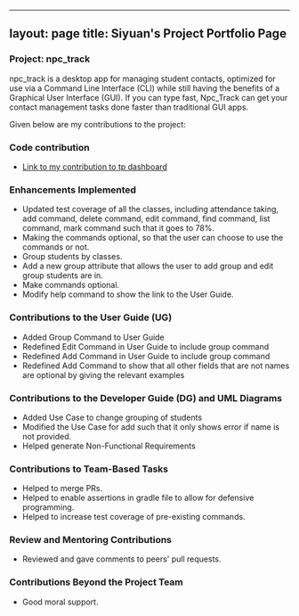 
---
layout: page
title: Siyuan's Project Portfolio Page
---

### Project: npc_track

npc_track is a desktop app for managing student contacts, optimized for use via a Command Line Interface (CLI)
while still having the benefits of a Graphical User Interface (GUI). If you can type fast, Npc_Track can get your
contact management tasks done faster than traditional GUI apps.

Given below are my contributions to the project:

### Code contribution
- [Link to my contribution to tp dashboard](https://nus-cs2103-ay2324s1.github.io/tp-dashboard/?search=lsyurea&sort=groupTitle&sortWithin=title&timeframe=commit&mergegroup=&groupSelect=groupByRepos&breakdown=true&checkedFileTypes=docs~functional-code~test-code&since=2023-09-22)

### Enhancements Implemented
- Updated test coverage of all the classes, including attendance taking, add command, delete command, edit command,
find command, list command, mark command such that it goes to 78%.
- Making the commands optional, so that the user can choose
        to use the commands or not.
- Group students by classes.
- Add a new group attribute that allows the user to add group and edit group 
students are in.
- Make commands optional.
- Modify help command to show the link to the User Guide.

### Contributions to the User Guide (UG)

- Added Group Command to User Guide
- Redefined Edit Command in User Guide to include group command
- Redefined Add Command in User Guide to include group command
- Redefined Add Command to show that all other fields that are not names
are optional by giving the relevant examples

### Contributions to the Developer Guide (DG) and UML Diagrams

- Added Use Case to change grouping of students
- Modified the Use Case for add such that it only shows error if name is not provided.
- Helped generate Non-Functional Requirements

### Contributions to Team-Based Tasks

- Helped to merge PRs.
- Helped to enable assertions in gradle file to allow for defensive programming.
- Helped to increase test coverage of pre-existing commands.

### Review and Mentoring Contributions

- Reviewed and gave comments to peers' pull requests.

### Contributions Beyond the Project Team

- Good moral support.
